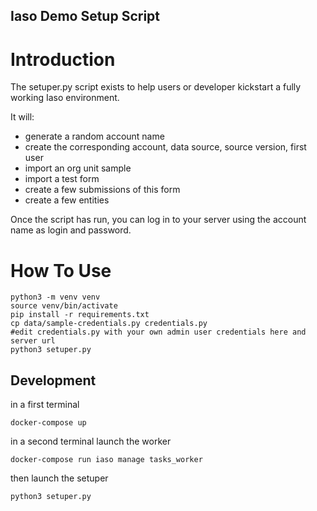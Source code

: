Iaso Demo Setup Script
----------------------

# Introduction 
The setuper.py script exists to help users or developer kickstart a fully working Iaso environment. 

It will:
- generate a random account name
- create the corresponding account, data source, source version, first user 
- import an org unit sample 
- import a test form
- create a few submissions of this form 
- create a few entities

Once the script has run, you can log in to your server using the account name as login and password. 

# How To Use

```
python3 -m venv venv
source venv/bin/activate
pip install -r requirements.txt
cp data/sample-credentials.py credentials.py
#edit credentials.py with your own admin user credentials here and server url
python3 setuper.py
```



## Development


in a first terminal 
```
docker-compose up
```
in a second terminal launch the worker

```
docker-compose run iaso manage tasks_worker
```

then launch the setuper

```
python3 setuper.py
```